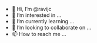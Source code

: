 - 👋 Hi, I’m @ravijc
- 👀 I’m interested in ...
- 🌱 I’m currently learning ...
- 💞️ I’m looking to collaborate on ...
- 📫 How to reach me ...

<!---
ravijc/ravijc is a ✨ special ✨ repository because its `README.md` (this file) appears on your GitHub profile.
You can click the Preview link to take a look at your changes.
--->
